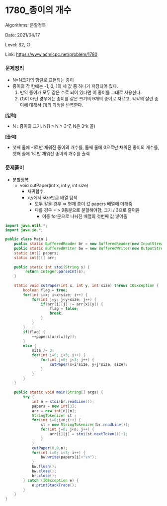 # 1780_종이의 개수

Algorithms: 분할정복

Date: 2021/04/17

Level: S2, ○

Link: https://www.acmicpc.net/problem/1780

### 문제정리

- N×N크기의 행렬로 표현되는 종이
- 종이의 각 칸에는 -1, 0, 1의 세 값 중 하나가 저장되어 있다.
    1. 만약 종이가 모두 같은 수로 되어 있다면 이 종이를 그대로 사용한다.
    2. (1)이 아닌 경우에는 종이를 같은 크기의 9개의 종이로 자르고, 각각의 잘린 종이에 대해서 (1)의 과정을 반복한다.

**[입력]**

- N : 종이의 크기. N(1 ≤ N ≤ 3^7, N은 3^k 꼴)

**[출력]**

- 첫째 줄에 -1로만 채워진 종이의 개수를, 둘째 줄에 0으로만 채워진 종이의 개수를, 셋째 줄에 1로만 채워진 종이의 개수를 출력

### 문제풀이

- 분할정복
    - void cutPaper(int x, int y, int size)
        - 재귀함수.
        - x,y에서 size만큼 배열 탐색
            - 모두 같을 경우 ⇒ 현재 종이 값 papers 배열에 더해줌
            - 다를 경우 = > 9등분으로 분할해야함, 크기 / 3으로 줄어듬
                - 이중 for문으로 나눠진 배열의 첫번째 값 넣어줌

```java
import java.util.*;
import java.io.*;

public class Main {
	public static BufferedReader br = new BufferedReader(new InputStreamReader(System.in));
	public static BufferedWriter bw = new BufferedWriter(new OutputStreamWriter(System.out));	
	static int[] papers;
	static int[][] arr;
	
	public static int stoi(String s) {
		 return Integer.parseInt(s);
	}
	
	static void cutPaper(int x, int y, int size) throws IOException {
		boolean flag = true;
		for(int i=x; i<x+size; i++) {
			for(int j=y; j<y+size; j++) {
				if(arr[i][j] != arr[x][y]) {
					flag = false;
					break;
				}
			}
		}
		if(flag) {
			++papers[arr[x][y]];
		}
		else {
			size /= 3;
			for(int i=0; i<3; i++) {
				for(int j=0; j<3; j++) {
					cutPaper(x+i*size, y+j*size, size);
				}
			}
		}
	}
	
	public static void main(String[] args) {
		try {
			int n = stoi(br.readLine());
			papers = new int[3];
			arr = new int[n][n];
			StringTokenizer st ;
			for(int i=0;i<n;i++) {
				st = new StringTokenizer(br.readLine());
				for(int j=0; j<n; j++) {
					arr[i][j] = stoi(st.nextToken())+1;
				}
			}
			cutPaper(0,0,n);
			for(int i=0; i<3; i++) {
				bw.write(papers[i]+"\n");
			}
			bw.flush();
			bw.close();
			br.close();
		} catch (IOException e) {
			e.printStackTrace();
		}
	}
}
```